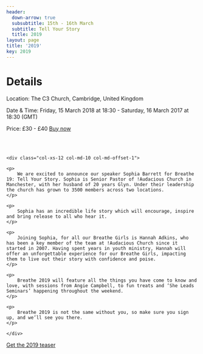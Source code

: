 ```yaml
---
header:
  down-arrow: true
  subsubtitle: 15th - 16th March
  subtitle: Tell Your Story
  title: 2019
layout: page
title: '2019'
key: 2019
---
```



<div class="container-fluid text-center">
  
  <h1 class="text-center">Details</h1>

  <p>
    Location: The C3 Church, Cambridge, United Kingdom
  </p>
  <p>
    Date & Time: Friday, 15 March 2018 at 18:30 - Saturday, 16 March 2017 at 18:30 (GMT)
  </p>
  <p>
    Price: £30 - £40 <a href="https://breathe.thec3.uk/conference">Buy now</a>
  </p>
  <br>
  <br>
</div>

<div class="text-center container-fluid">
  <div class="row">
    
    <div class="col-xs-12 col-md-10 col-md-offset-1">
    
    <p>
        We are excited to announce our speaker Sophia Barrett for Breathe 19: Tell Your Story. Sophia is Senior Pastor of !Audacious Church in Manchester, with her husband of 20 years Glyn. Under their leadership the church has grown to 3500 members across two locations.
    </p>

    <p>
        Sophia has an incredible life story which will encourage, inspire and bring release to all who hear it.
    </p>

    <p>
        Joining Sophia, for all our Breathe Girls is Hannah Adkins, who has been a key member of the team at !Audacious Church since it started in 2007. Having spent years in youth ministry, Hannah will offer an unforgettable experience for our Breathe Girls, impacting them to live out their story with confidence and poise.
    </p>

    <p>
        Breathe 2019 will feature all the things you have come to know and love, with sessions from Angie Campbell, to fun treats and ‘She Leads Seminars’ happening throughout the weekend.
    </p>

    <p>
        Breathe 2019 is not the same without you, so make sure you sign up, and we’ll see you there.
    </p>
    
    </div>

  </div>
  
  <div class="row">
    <div class="col-md-12">
      <div class="text-center">
        <a type="button" href="/assets/breatheteaser_2019.pdf" class="btn btn-secondary btn-lg">Get the 2019 teaser</a>
      </div>
    </div>
  </div>
</div>


<!-- HACK! -->
<style>
@media (min-width: 993px) {

#map {
margin-top: 100px;
}
}

</style>


